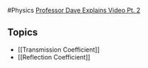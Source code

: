 #Physics 
[Professor Dave Explains Video Pt. 2](https://www.youtube.com/watch?v=kUR98x1tH0c)
## Topics
* [[Transmission Coefficient]]
* [[Reflection Coefficient]]